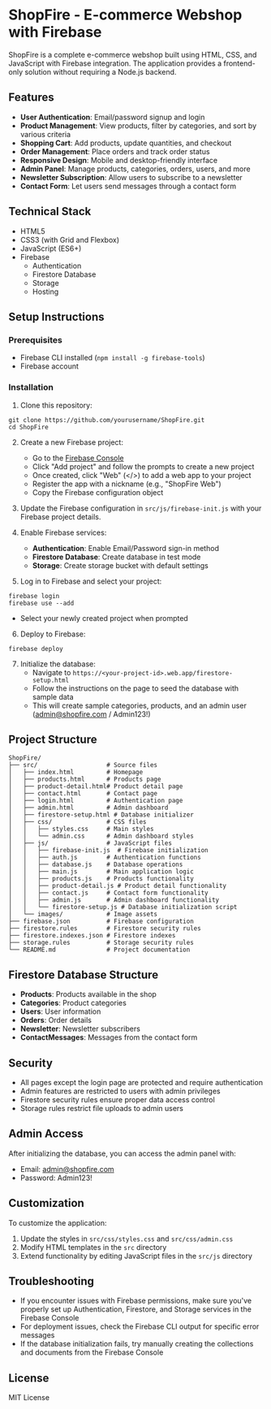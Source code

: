 # ShopFire - E-commerce Webshop with Firebase

ShopFire is a complete e-commerce webshop built using HTML, CSS, and JavaScript with Firebase integration. The application provides a frontend-only solution without requiring a Node.js backend.

## Features

- **User Authentication**: Email/password signup and login
- **Product Management**: View products, filter by categories, and sort by various criteria
- **Shopping Cart**: Add products, update quantities, and checkout
- **Order Management**: Place orders and track order status
- **Responsive Design**: Mobile and desktop-friendly interface
- **Admin Panel**: Manage products, categories, orders, users, and more
- **Newsletter Subscription**: Allow users to subscribe to a newsletter
- **Contact Form**: Let users send messages through a contact form

## Technical Stack

- HTML5
- CSS3 (with Grid and Flexbox)
- JavaScript (ES6+)
- Firebase
  - Authentication
  - Firestore Database
  - Storage
  - Hosting

## Setup Instructions

### Prerequisites

- Firebase CLI installed (`npm install -g firebase-tools`)
- Firebase account

### Installation

1. Clone this repository:
```
git clone https://github.com/yourusername/ShopFire.git
cd ShopFire
```

2. Create a new Firebase project:
   - Go to the [Firebase Console](https://console.firebase.google.com/)
   - Click "Add project" and follow the prompts to create a new project
   - Once created, click "Web" (</>) to add a web app to your project
   - Register the app with a nickname (e.g., "ShopFire Web")
   - Copy the Firebase configuration object

3. Update the Firebase configuration in `src/js/firebase-init.js` with your Firebase project details.

4. Enable Firebase services:
   - **Authentication**: Enable Email/Password sign-in method
   - **Firestore Database**: Create database in test mode
   - **Storage**: Create storage bucket with default settings

5. Log in to Firebase and select your project:
```
firebase login
firebase use --add
```
   - Select your newly created project when prompted

6. Deploy to Firebase:
```
firebase deploy
```

7. Initialize the database:
   - Navigate to `https://<your-project-id>.web.app/firestore-setup.html`
   - Follow the instructions on the page to seed the database with sample data
   - This will create sample categories, products, and an admin user (admin@shopfire.com / Admin123!)

## Project Structure

```
ShopFire/
├── src/                   # Source files
│   ├── index.html         # Homepage
│   ├── products.html      # Products page
│   ├── product-detail.html# Product detail page
│   ├── contact.html       # Contact page
│   ├── login.html         # Authentication page
│   ├── admin.html         # Admin dashboard
│   ├── firestore-setup.html # Database initializer
│   ├── css/               # CSS files
│   │   ├── styles.css     # Main styles
│   │   └── admin.css      # Admin dashboard styles
│   ├── js/                # JavaScript files
│   │   ├── firebase-init.js  # Firebase initialization 
│   │   ├── auth.js        # Authentication functions
│   │   ├── database.js    # Database operations
│   │   ├── main.js        # Main application logic
│   │   ├── products.js    # Products functionality
│   │   ├── product-detail.js # Product detail functionality
│   │   ├── contact.js     # Contact form functionality
│   │   ├── admin.js       # Admin dashboard functionality
│   │   └── firestore-setup.js # Database initialization script
│   └── images/            # Image assets
├── firebase.json          # Firebase configuration
├── firestore.rules        # Firestore security rules
├── firestore.indexes.json # Firestore indexes
├── storage.rules          # Storage security rules
└── README.md              # Project documentation
```

## Firestore Database Structure

- **Products**: Products available in the shop
- **Categories**: Product categories
- **Users**: User information
- **Orders**: Order details
- **Newsletter**: Newsletter subscribers
- **ContactMessages**: Messages from the contact form

## Security

- All pages except the login page are protected and require authentication
- Admin features are restricted to users with admin privileges
- Firestore security rules ensure proper data access control
- Storage rules restrict file uploads to admin users

## Admin Access

After initializing the database, you can access the admin panel with:
- Email: admin@shopfire.com
- Password: Admin123!

## Customization

To customize the application:
1. Update the styles in `src/css/styles.css` and `src/css/admin.css`
2. Modify HTML templates in the `src` directory
3. Extend functionality by editing JavaScript files in the `src/js` directory

## Troubleshooting

- If you encounter issues with Firebase permissions, make sure you've properly set up Authentication, Firestore, and Storage services in the Firebase Console
- For deployment issues, check the Firebase CLI output for specific error messages
- If the database initialization fails, try manually creating the collections and documents from the Firebase Console

## License

MIT License